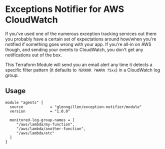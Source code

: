 # Exceptions Notifier for AWS CloudWatch

If you've used one of the numerous exception tracking services out
there you probably have a certain set of expectations around how/when
you're notified if something goes wrong with your app. If you're all-in
on AWS though, and sending your events to CloudWatch, you don't get
any notifications out of the box.

This Terraform Module will send you an email alert any time it detects
a specific filter pattern (it defaults to `?ERROR ?WARN ?5xx`) in a 
CloudWatch log group.

## Usage

```hcl
module "agents" {
  source            = "glenngillen/exception-notifier/module"
  version           = "1.0.0"

  monitored-log-group-names = [
     "/aws/lambda/my-function",
     "/aws/lambda/another-function",
     "/aws/lambda/etc"
  ]
}
```
